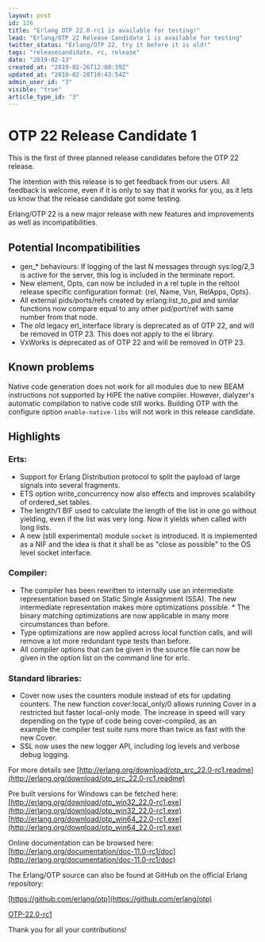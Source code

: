 ```yaml
---
layout: post
id: 126
title: "Erlang OTP 22.0-rc1 is available for testing!"
lead: "Erlang/OTP 22 Release Candidate 1 is available for testing"
twitter_status: "Erlang/OTP 22, try it before it is old!"
tags: "releasecandidate, rc, release"
date: "2019-02-13"
created_at: "2019-02-26T12:00:39Z"
updated_at: "2019-02-28T10:43:54Z"
admin_user_id: "3"
visible: "true"
article_type_id: "3"
---
```


# OTP 22 Release Candidate 1

This is the first of three planned release candidates before the OTP 22 release.

The intention with this release is to get feedback from our users. All feedback is welcome, even if it is only to say that it works for you, as it lets us know that the release candidate got some testing.

Erlang/OTP 22 is a new major release with new features and improvements as well as incompatibilities.

## Potential Incompatibilities
* gen_* behaviours: If logging of the last N messages through sys:log/2,3 is active for the server, this log is included in the terminate report.
* New element, Opts, can now be included in a rel tuple in the reltool release specific configuration format: {rel, Name, Vsn, RelApps, Opts}.
* All external pids/ports/refs created by erlang:list_to_pid and similar functions now compare equal to any other pid/port/ref with same number from that node.
* The old legacy erl_interface library is deprecated as of OTP 22, and will be removed in OTP 23. This does not apply to the ei library.
* VxWorks is deprecated as of OTP 22 and will be removed in OTP 23.

## Known problems

Native code generation does not work for all modules due to new BEAM instructions not supported by HiPE the native compiler. However, dialyzer's automatic compilation to native code still works. Building OTP with the configure option `enable-native-libs` will not work in this release candidate.

## Highlights

### Erts:
* Support for Erlang Distribution protocol to split the payload of large signals into several fragments.
* ETS option write_concurrency now also effects and improves scalability of ordered_set tables.
* The length/1 BIF used to calculate the length of the list in one go without yielding, even if the list was very long. Now it yields when called with long lists.
* A new (still experimental) module `socket` is introduced. It is implemented as a NIF and the idea is that it shall be as "close as possible" to the OS level socket interface.

### Compiler:
* The compiler has been rewritten to internally use an intermediate representation based on Static Single Assignment (SSA). The new intermediate representation makes more optimizations possible. * The binary matching optimizations are now applicable in many more circumstances than before.
* Type optimizations are now applied across local function calls, and will remove a lot more redundant type tests than before.
* All compiler options that can be given in the source file can now be given in the option list on the command line for erlc.

### Standard libraries:
* Cover now uses the counters module instead of ets for updating counters. The new function cover:local_only/0 allows running Cover in a restricted but faster local-only mode. The increase in speed will vary depending on the type of code being cover-compiled, as an example the compiler test suite runs more than twice as fast with the new Cover.
* SSL now uses the new logger API, including log levels and verbose debug logging.

For more details see
[http://erlang.org/download/otp_src_22.0-rc1.readme](http://erlang.org/download/otp_src_22.0-rc1.readme)

Pre built versions for Windows can be fetched here:
[http://erlang.org/download/otp_win32_22.0-rc1.exe](http://erlang.org/download/otp_win32_22.0-rc1.exe)
[http://erlang.org/download/otp_win64_22.0-rc1.exe](http://erlang.org/download/otp_win64_22.0-rc1.exe)

Online documentation can be browsed here:
[http://erlang.org/documentation/doc-11.0-rc1/doc](http://erlang.org/documentation/doc-11.0-rc1/doc)

The Erlang/OTP source can also be found at GitHub on the official Erlang repository:

[https://github.com/erlang/otp](https://github.com/erlang/otp)

[OTP-22.0-rc1](https://github.com/erlang/otp/releases/tag/OTP-22.0-rc1)

Thank you for all your contributions!
